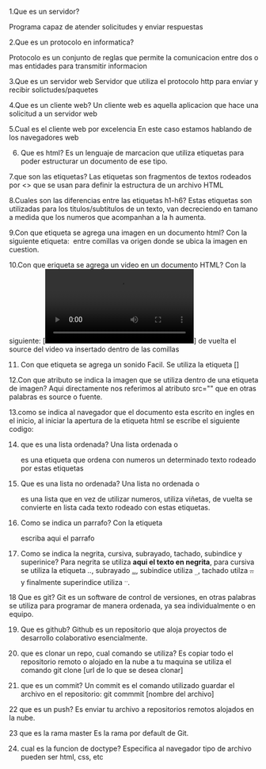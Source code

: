 1.Que es un servidor?

Programa capaz de atender solicitudes y enviar respuestas

2.Que es un protocolo en informatica?

Protocolo es un conjunto de reglas que permite la comunicacion entre
dos o mas  entidades para transmitir informacion  

3.Que es un servidor web
Servidor que utiliza el protocolo http para enviar y recibir solictudes/paquetes

4.Que es un cliente web?
Un cliente web es aquella aplicacion que hace una solicitud a un servidor web

5.Cual es el cliente web por excelencia
En este caso estamos hablando de los navegadores web

6. Que es html?
Es un lenguaje de marcacion que utiliza etiquetas para poder estructurar un documento de ese tipo.

7.que son las etiquetas?
Las etiquetas son fragmentos de textos rodeados por <> que se usan para definir la estructura de un archivo HTML

8.Cuales son las diferencias entre las etiquetas h1-h6?
Estas etiquetas son utilizadas para los titulos/subtitulos de un texto,
van decreciendo en tamano a medida que los numeros que acompanhan a la h aumenta.

9.Con que etiqueta se agrega una imagen en un documento html?
Con la siguiente etiqueta: <img src=""> entre comillas va origen donde se ubica la imagen en cuestion.

10.Con que eriqueta se agrega un video en un documento HTML?
Con la siguiente: [<video src=""></video>] de vuelta el source del video va insertado dentro de las comillas

11. Con que etiqueta se agrega un sonido
Facil. Se utiliza la etiqueta [<audio src="aqui va el link del audio"></audio>]

12.Con que atributo se indica la imagen que se utiliza dentro de una etiqueta de imagen?
Aqui directamente nos referimos al atributo src="" que en otras palabras es source o fuente.

13.como se indica al navegador que el documento esta escrito en ingles
en el inicio, al iniciar la apertura de la etiqueta html se escribe el siguiente codigo: <html lang = "en">

14. que es una lista ordenada?
Una lista ordenada o <ol> </ol> es una etiqueta que ordena con numeros  un determinado texto
rodeado por estas etiquetas

15. Que es una lista no ordenada?
Una lista no ordenada o <ul/></ul> es una lista que en vez de utilizar numeros, utiliza viñetas,
de vuelta se convierte en lista cada texto rodeado con estas etiquetas.

16. Como se indica un parrafo?
Con la etiqueta <p>escriba aqui el parrafo</p>

17. Como se indica la negrita, cursiva, subrayado, tachado, subindice y superinice?
Para negrita se utiliza <strong>aqui el texto en negrita</strong>,
para cursiva se utiliza la etiqueta <em>..</em>, subrayado <u>..</u>,
subindice utiliza <sub>..</sub>, tachado utilza <strike>..</strike>
y finalmente superindice utiliza <sup>..</sup>.

18 Que es git?
Git es un software de control de versiones, en otras palabras se utiliza para programar de manera ordenada,
ya sea individualmente o en equipo.

19. Que es github?
Github es un repositorio que aloja proyectos de desarrollo colaborativo esencialmente.

20. que es clonar un repo, cual comando se utiliza?
Es copiar todo el repositorio remoto o alojado en la nube a tu maquina se utiliza el comando git clone [url de lo que se desea clonar]

21. que es un commit?
Un commit es el comando utilizado guardar el archivo en el repositorio: git commmit [nombre del archivo]

22 que es un push?
Es enviar tu archivo a repositorios remotos alojados en la nube.

23 que es la rama master
Es la rama por default de Git.

24. cual es la funcion de doctype?
Especifica al navegador tipo de archivo pueden ser html, css, etc